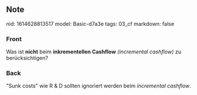## Note
nid: 1614628813517
model: Basic-d7a3e
tags: 03_cf
markdown: false

### Front
Was ist <b>nicht</b> beim <b>inkrementellen Cashflow</b>
<i>(incremental cashflow)</i> zu berücksichtigen?

### Back
"Sunk costs" wie R & D sollten ignoriert werden beim <i>incremental
cashflow</i>.
